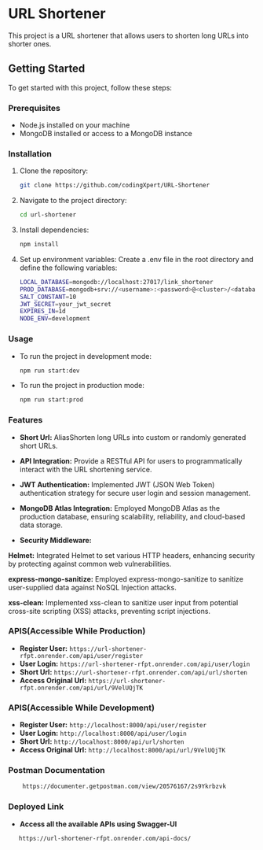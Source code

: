 # URL Shortener

This project is a URL shortener that allows users to shorten long URLs into shorter ones.

## Getting Started

To get started with this project, follow these steps:

### Prerequisites

- Node.js installed on your machine
- MongoDB installed or access to a MongoDB instance

### Installation

1. Clone the repository:

   ```bash
   git clone https://github.com/codingXpert/URL-Shortener

2. Navigate to the project directory:
   ```bash
   cd url-shortener

3. Install dependencies:
    ```bash
   npm install

4. Set up environment variables:
    Create a .env file in the root directory and define the following variables:
    ```bash
    LOCAL_DATABASE=mongodb://localhost:27017/link_shortener
    PROD_DATABASE=mongodb+srv://<username>:<password>@<cluster>/<database>
    SALT_CONSTANT=10
    JWT_SECRET=your_jwt_secret
    EXPIRES_IN=1d
    NODE_ENV=development

### Usage

* To run the project in development mode:
    ```bash
    npm run start:dev

* To run the project in production mode:
    ```bash
    npm run start:prod


### Features
* **Short Url:** AliasShorten long URLs into custom or randomly generated short URLs.
* **API Integration:** Provide a RESTful API for users to programmatically interact with the URL shortening service.
* **JWT Authentication:** Implemented JWT (JSON Web Token) authentication strategy for secure user login and session management.
* **MongoDB Atlas Integration:**  Employed MongoDB Atlas as the production database, ensuring scalability, reliability, and cloud-based data storage.

* **Security Middleware:**

**Helmet:** Integrated Helmet to set various HTTP headers, enhancing security by protecting against common web vulnerabilities.

**express-mongo-sanitize:** Employed express-mongo-sanitize to sanitize user-supplied data against NoSQL Injection attacks.

**xss-clean:** Implemented xss-clean to sanitize user input from potential cross-site scripting (XSS) attacks, preventing script injections.

### APIS(Accessible While Production)
* **Register User:** ```https://url-shortener-rfpt.onrender.com/api/user/register```
* **User Login:** ```https://url-shortener-rfpt.onrender.com/api/user/login```
* **Short Url:** ```https://url-shortener-rfpt.onrender.com/api/url/shorten```
* **Access Original Url:** ```https://url-shortener-rfpt.onrender.com/api/url/9VelUQjTK```


### APIS(Accessible While Development)
* **Register User:** ```http://localhost:8000/api/user/register```
* **User Login:** ```http://localhost:8000/api/user/login```
* **Short Url:** ```http://localhost:8000/api/url/shorten```
* **Access Original Url:** ```http://localhost:8000/api/url/9VelUQjTK```

### Postman Documentation
```bash
    https://documenter.getpostman.com/view/20576167/2s9Ykrbzvk
```

### Deployed Link
* **Access all the available APIs using Swagger-UI**
 ```bash
    https://url-shortener-rfpt.onrender.com/api-docs/
```

